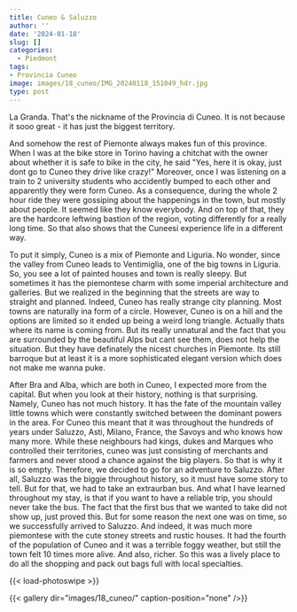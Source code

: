 ```yaml
---
title: Cuneo & Saluzzo
author: ''
date: '2024-01-18'
slug: []
categories:
  - Piedmont
tags:
- Provincia Cuneo
image: images/18_cuneo/IMG_20240118_151049_hdr.jpg
type: post
---
```



La Granda. That's the nickname of the Provincia di Cuneo. It is not because it sooo great - it has just the biggest territory.


And somehow the rest of Piemonte always makes fun of this province. When I was at the bike store in Torino having a chitchat with the owner about whether it is safe to bike in the city, he said "Yes, here it is okay, just dont go to Cuneo they drive like crazy!" Moreover, once I was listening on a train to 2 university students who accidently bumped to each other and apparently they were form Cuneo. As a consequence, during the whole 2 hour ride they were gossiping about the happenings in the town, but mostly about people. It seemed like they know everybody. And on top of that, they are the hardcore leftwing bastion of the region, voting differently for a really long time. So that also shows that the Cuneesi experience life in a different way.

To put it simply, Cuneo is a mix of Piemonte and Liguria. No wonder, since the valley from Cuneo leads to Ventimiglia, one of the big towns in Liguria. So, you see a lot of painted houses and town is really sleepy. But sometimes it has the piemontese charm with some imperial architecture and galleries. But we realized in the beginning that the streets are way to straight and planned. Indeed, Cuneo has really strange city planning. Most towns are naturally ina form of a circle. However, Cuneo is on a hill and the options are limited so it ended up being a weird long triangle. Actually thats where its name is coming from. But its really unnatural and the fact that you are surrounded by the beautiful Alps but cant see them, does not help the situation. But they have definately the nicest churches in Piemonte. Its still barroque but at least it is a more sophisticated elegant version which does not make me wanna puke.

After Bra and Alba, which are both in Cuneo, I expected more from the capital. But when you look at their history, nothing is that surprising. Namely, Cuneo has not much history. It has the fate of the mountain valley little towns which were constantly switched between the dominant powers in the area. For Cuneo this meant that it was throughout the hundreds of years under Saluzzo, Asti, Milano, France, the Savoys and who knows how many more. While these neighbours had kings, dukes and Marques who controlled their territories, cuneo was just consisting of merchants and farmers and never stood a chance against the big players. So that is why it is so empty.
Therefore, we decided to go for an adventure to Saluzzo. After all, Saluzzo was the biggie throughout history, so it must have some story to tell. But for that, we had to take an extraurban bus. And what I have learned throughout my stay, is that if you want to have a reliable trip, you should never take the bus. The fact that the first bus that we wanted to take did not show up, just proved this. But for some reason the next one was on time, so we successfully arrived to Saluzzo. And indeed, it was much more piemontese with the cute stoney streets and rustic houses. It had the fourth of the population of Cuneo and it was a terrible foggy weather, but still the town felt 10 times more alive. And also, richer. So this was a lively place to do all the shopping and pack out bags full with local specialties. 

{{< load-photoswipe >}}

{{< gallery dir="images/18_cuneo/" caption-position="none" />}}




